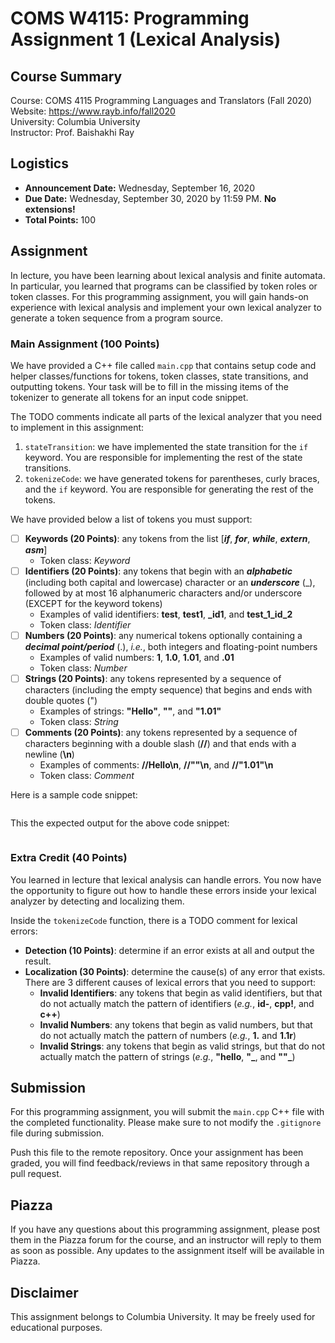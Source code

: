 
# COMS W4115: Programming Assignment 1 (Lexical Analysis)

## Course Summary

Course: COMS 4115 Programming Languages and Translators (Fall 2020)  
Website: https://www.rayb.info/fall2020  
University: Columbia University  
Instructor: Prof. Baishakhi Ray


## Logistics
* **Announcement Date:** Wednesday, September 16, 2020
* **Due Date:** Wednesday, September 30, 2020 by 11:59 PM. **No extensions!**
* **Total Points:** 100


## Assignment

In lecture, you have been learning about lexical analysis and finite automata. In particular, you learned that programs can be classified by token roles or token classes. For this programming assignment, you will gain hands-on experience with lexical analysis and implement your own lexical analyzer to generate a token sequence from a program source.

### Main Assignment (100 Points)

We have provided a C++ file called `main.cpp` that contains setup code and helper classes/functions for tokens, token classes, state transitions, and outputting tokens. Your task will be to fill in the missing items of the tokenizer to generate all tokens for an input code snippet.

The TODO comments indicate all parts of the lexical analyzer that you need to implement in this assignment:
1. `stateTransition`: we have implemented the state transition for the `if` keyword. You are responsible for implementing the rest of the state transitions.
2. `tokenizeCode`: we have generated tokens for parentheses, curly braces, and the `if` keyword. You are responsible for generating the rest of the tokens.

We have provided below a list of tokens you must support:

* [ ] **Keywords (20 Points)**: any tokens from the list [_**if**_, _**for**_, _**while**_, _**extern**_, _**asm**_]
	* Token class: _Keyword_
* [ ] **Identifiers (20 Points)**: any tokens that begin with an **_alphabetic_** (including both capital and lowercase) character or an **_underscore_** (_), followed by at most 16 alphanumeric characters and/or underscore (EXCEPT for the keyword tokens)
	* Examples of valid identifiers: **test**, **test1**, **_id1**, and **test_1_id_2**
	* Token class: _Identifier_
* [ ] **Numbers (20 Points)**: any numerical tokens optionally containing a **_decimal point/period_** (.), _i.e._, both integers and floating-point numbers
    * Examples of valid numbers: **1**, **1.0**, **1.01**, and **.01**
    * Token class: _Number_
* [ ] **Strings (20 Points)**: any tokens represented by a sequence of characters (including the empty sequence) that begins and ends with double quotes (")
	* Examples of strings: **"Hello"**, **""**, and **"1.01"**
	* Token class: _String_
* [ ] **Comments (20 Points)**: any tokens represented by a sequence of characters beginning with a double slash (**//**) and that ends with a newline (**\n**)
	* Examples of comments: **//Hello\n**, **//""\n**, and **//"1.01"\n**
	* Token class: _Comment_

Here is a sample code snippet:
```
```

This the expected output for the above code snippet:
```
```

### Extra Credit (40 Points)

You learned in lecture that lexical analysis can handle errors. You now have the opportunity to figure out how to handle these errors inside your lexical analyzer by detecting and localizing them.

Inside the `tokenizeCode` function, there is a TODO comment for lexical errors:
* **Detection (10 Points)**: determine if an error exists at all and output the result.
* **Localization (30 Points)**: determine the cause(s) of any error that exists. There are 3 different causes of lexical errors that you need to support:
	* **Invalid Identifiers**: any tokens that begin as valid identifiers, but that do not actually match the pattern of identifiers (_e.g._, **id-**, **cpp!**, and **c++**)
	* **Invalid Numbers**: any tokens that begin as valid numbers, but that do not actually match the pattern of numbers (_e.g._, **1.** and **1.1r**)
	* **Invalid Strings**: any tokens that begin as valid strings, but that do not actually match the pattern of strings (_e.g._, **"hello**, **"_**, and **""_**)


## Submission

For this programming assignment, you will submit the `main.cpp` C++ file with the completed functionality. Please make sure to not modify the `.gitignore` file during submission.

Push this file to the remote repository. Once your assignment has been graded, you will find feedback/reviews in that same repository through a pull request.


## Piazza

If you have any questions about this programming assignment, please post them in the Piazza forum for the course, and an instructor will reply to them as soon as possible. Any updates to the assignment itself will be available in Piazza.


## Disclaimer

This assignment belongs to Columbia University. It may be freely used for educational purposes.

